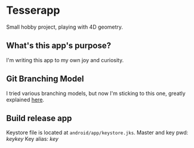 # Tesserapp

Small hobby project, playing with 4D geometry.

## What's this app's purpose?

I'm writing this app to my own joy and curiosity.

## Git Branching Model

I tried various branching models, but now I'm sticking to this one,
greatly explained [here](https://nvie.com/posts/a-successful-git-branching-model/?).

## Build release app

Keystore file is located at `android/app/keystore.jks`.
Master and key pwd: *keykey*
Key alias: *key*
